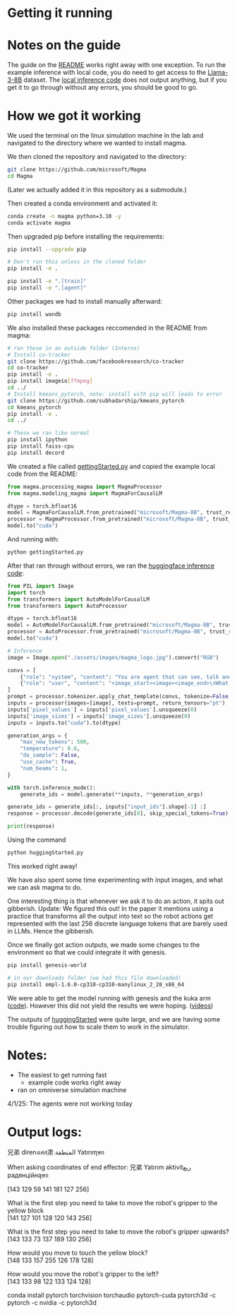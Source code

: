 # Getting it running

# Notes on the guide
The guide on the [README](./README.md) works right away with one exception.
To run the example inference with local code, you do need to get access to the [Llama-3-8B](https://huggingface.co/meta-llama/Meta-Llama-3-8B) dataset. 
The [local inference code](./gettingStarted.py) does not output anything, but if you get it to go through without any errors, you should be good to go.

# How we got it working
We used the terminal on the linux simulation machine in the lab and navigated to the directory where we wanted to install magma.

We then cloned the repository and navigated to the directory:
```bash
git clone https://github.com/microsoft/Magma
cd Magma
```
(Later we actually added it in this repository as a submodule.)

Then created a conda environment and activated it:
```bash
conda create -n magma python=3.10 -y
conda activate magma
```
Then upgraded pip before installing the requirements:
```bash
pip install --upgrade pip

# Don't run this unless in the cloned folder
pip install -e .

pip install -e ".[train]"
pip install -e ".[agent]"
```
Other packages we had to install manually afterward:
```bash
pip install wandb
```
We also installed these packages reccomended in the README from magma:
```bash
# ran these in an outside folder (Interns)
# Install co-tracker
git clone https://github.com/facebookresearch/co-tracker
cd co-tracker
pip install -e .
pip install imageio[ffmpeg]
cd ../
# Install kmeans_pytorch, note: install with pip will leads to error
git clone https://github.com/subhadarship/kmeans_pytorch
cd kmeans_pytorch
pip install -e .
cd ../

# These we ran like normal
pip install ipython
pip install faiss-cpu
pip install decord
```

We created a file called [gettingStarted.py](./gettingStarted.py) and copied the example local code from the README:
```python
from magma.processing_magma import MagmaProcessor
from magma.modeling_magma import MagmaForCausalLM

dtype = torch.bfloat16
model = MagmaForCausalLM.from_pretrained("microsoft/Magma-8B", trust_remote_code=True, torch_dtype=dtype)
processor = MagmaProcessor.from_pretrained("microsoft/Magma-8B", trust_remote_code=True)
model.to("cuda")
```
And running with:
```bash 
python gettingStarted.py
```

After that ran through without errors, we ran the [huggingface inference code](./huggingStarted.py):
```python
from PIL import Image
import torch
from transformers import AutoModelForCausalLM
from transformers import AutoProcessor 

dtype = torch.bfloat16
model = AutoModelForCausalLM.from_pretrained("microsoft/Magma-8B", trust_remote_code=True, torch_dtype=dtype)
processor = AutoProcessor.from_pretrained("microsoft/Magma-8B", trust_remote_code=True)
model.to("cuda")

# Inference
image = Image.open("./assets/images/magma_logo.jpg").convert("RGB")

convs = [
    {"role": "system", "content": "You are agent that can see, talk and act."},            
    {"role": "user", "content": "<image_start><image><image_end>\nWhat is the letter on the robot?"},
]
prompt = processor.tokenizer.apply_chat_template(convs, tokenize=False, add_generation_prompt=True)
inputs = processor(images=[image], texts=prompt, return_tensors="pt")
inputs['pixel_values'] = inputs['pixel_values'].unsqueeze(0)
inputs['image_sizes'] = inputs['image_sizes'].unsqueeze(0)
inputs = inputs.to("cuda").to(dtype)

generation_args = { 
    "max_new_tokens": 500, 
    "temperature": 0.0, 
    "do_sample": False, 
    "use_cache": True,
    "num_beams": 1,
} 

with torch.inference_mode():
    generate_ids = model.generate(**inputs, **generation_args)

generate_ids = generate_ids[:, inputs["input_ids"].shape[-1] :]
response = processor.decode(generate_ids[0], skip_special_tokens=True).strip()

print(response)
```
Using the command
```bash
python huggingStarted.py
```

This worked right away!

We have also spent some time experimenting with input images, and what we can ask magma to do.

One interesting thing is that whenever we ask it to do an action, it spits out gibberish.
Update:
We figured this out! In the paper it mentions using a practice that transforms all the output into text so the robot actions get represented with the last 256 discrete language tokens that are barely used in LLMs. Hence the gibberish.


Once we finally got action outputs, we made some changes to the environment so that we could integrate it with genesis.
```bash
pip install genesis-world

# in our downloads folder (we had this file downloaded)
pip install ompl-1.6.0-cp310-cp310-manylinux_2_28_x86_64
```

We were able to get the model running with genesis and the kuka arm ([code](magmaGen.py)). However this did not yield the results we were hoping. ([videos](picsAndVids))

The outputs of [huggingStarted](huggingStarted.py) were quite large, and we are having some trouble figuring out how to scale them to work in the simulator.

# Notes:
- The easiest to get running fast
    - example code works right away
- ran on omniverse simulation machine

4/1/25: The agents were not working today



# Output logs:
兄弟 direnงเศส肃 المنطقة Yatırımุษย

When asking coordinates of end effector:
兄弟 Yatırım aktivitريع радянційнаุษย



[143 129  59 141 181 127 256]

What is the first step you need to take to move the robot's gripper to the yellow block\
[141 127 101 128 120 143 256]

What is the first step you need to take to move the robot's gripper upwards?\
[143 133  73 137 189 130 256]

How would you move to touch the yellow block?\
[148 133 157 255 126 178 128]

How would you move the robot's gripper to the left?\
[143 133  98 122 133 124 128]




conda install pytorch torchvision torchaudio pytorch-cuda pytorch3d -c pytorch -c nvidia -c pytorch3d
                                                                     